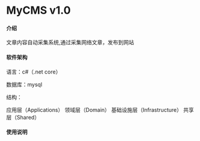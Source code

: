 # MyCMS v1.0

#### 介绍

文章内容自动采集系统,通过采集网络文章，发布到网站

#### 软件架构

语言：c#（.net core）

数据库：mysql

结构：

应用层（Applications）
领域层（Domain）
基础设施层（Infrastructure）
共享层（Shared）


#### 使用说明
